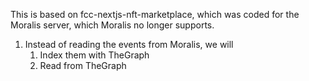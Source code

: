 This is based on fcc-nextjs-nft-marketplace, which was coded for the Moralis server, which Moralis no longer supports.

1. Instead of reading the events from Moralis, we will
    1. Index them with TheGraph
    2. Read from TheGraph
    